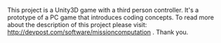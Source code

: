 This project is a Unity3D game with a third person controller.
It's a prototype of a PC game that introduces coding concepts.
To read more about the description of this project please visit: http://devpost.com/software/missioncomputation . Thank you.
